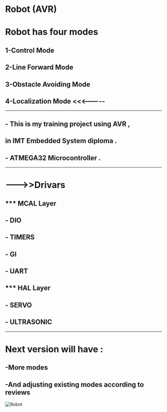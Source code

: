# Robot (AVR)
# Robot has four modes
## 1-Control Mode
## 2-Line Forward Mode
## 3-Obstacle Avoiding Mode
## 4-Localization Mode      <<<-----
----------------------------------------------------------------------
## - This is my training project using AVR ,
## in IMT Embedded System diploma .
## - ATMEGA32 Microcontroller .
----------------------------------------------------------------------
# --->>Drivars
## ***  MCAL Layer 
## - DIO
## - TIMERS
## - GI
## - UART
## ***  HAL Layer
## - SERVO
## - ULTRASONIC
-----------------------------------------------------------------------
# Next version will have :
## -More modes 
## -And adjusting existing modes according to reviews
![Robot](https://user-images.githubusercontent.com/78168331/205703245-69bf00c2-d496-48de-85f7-3e5779321b09.png)
